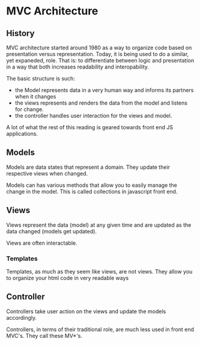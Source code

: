 # MVC Architecture

## History

MVC architecture started around 1980 as a way to organize code based on presentation versus representation. Today, it is being used to do a similar, yet expaneded, role. That is: to differentiate between logic and presentation in a way that both increases readability and interopability.

The basic structure is such:
* the Model represents data in a very human way and informs its partners when it changes
* the views represents and renders the data from the model and listens for change.
* the controller handles user interaction for the views and model.

A lot of what the rest of this reading is geared towards front end JS applications.

## Models

Models are data states that represent a domain. They update their respective views when changed.

Models can has various methods that allow you to easily manage the change in the model. This is called collections in javascript front end.

## Views

Views represent the data (model) at any given time and are updated as the data changed (models get updated).

Views are often interactable.

### Templates

Templates, as much as they seem like views, are not views. They allow you to organize your html code in very readable ways

## Controller

Controllers take user action on the views and update the models accordingly.

Controllers, in terms of their traditional role, are much less used in front end MVC's. They call these MV*'s. 









